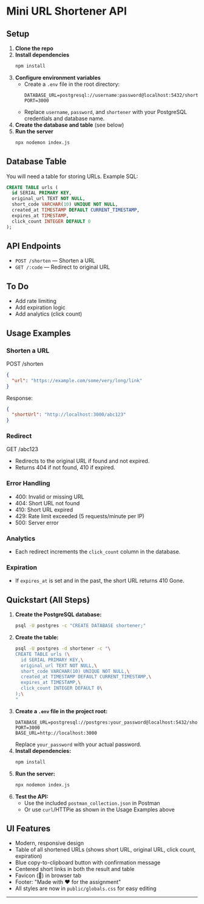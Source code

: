 # Mini URL Shortener API

## Setup

1. **Clone the repo**
2. **Install dependencies**
   ```bash
   npm install
   ```
3. **Configure environment variables**
   - Create a `.env` file in the root directory:
     ```env
     DATABASE_URL=postgresql://username:password@localhost:5432/shortener
     PORT=3000
     ```
   - Replace `username`, `password`, and `shortener` with your PostgreSQL credentials and database name.
4. **Create the database and table** (see below)
5. **Run the server**
   ```bash
   npx nodemon index.js
   ```

## Database Table

You will need a table for storing URLs. Example SQL:
```sql
CREATE TABLE urls (
  id SERIAL PRIMARY KEY,
  original_url TEXT NOT NULL,
  short_code VARCHAR(10) UNIQUE NOT NULL,
  created_at TIMESTAMP DEFAULT CURRENT_TIMESTAMP,
  expires_at TIMESTAMP,
  click_count INTEGER DEFAULT 0
);
```

## API Endpoints

- `POST /shorten` — Shorten a URL
- `GET /:code` — Redirect to original URL

## To Do
- Add rate limiting
- Add expiration logic
- Add analytics (click count)

## Usage Examples

### Shorten a URL
POST /shorten
```json
{
  "url": "https://example.com/some/very/long/link"
}
```
Response:
```json
{
  "shortUrl": "http://localhost:3000/abc123"
}
```

### Redirect
GET /abc123
- Redirects to the original URL if found and not expired.
- Returns 404 if not found, 410 if expired.

### Error Handling
- 400: Invalid or missing URL
- 404: Short URL not found
- 410: Short URL expired
- 429: Rate limit exceeded (5 requests/minute per IP)
- 500: Server error

### Analytics
- Each redirect increments the `click_count` column in the database.

### Expiration
- If `expires_at` is set and in the past, the short URL returns 410 Gone.

## Quickstart (All Steps)

1. **Create the PostgreSQL database:**
   ```sh
   psql -U postgres -c "CREATE DATABASE shortener;"
   ```
2. **Create the table:**
   ```sh
   psql -U postgres -d shortener -c "\
   CREATE TABLE urls (\
     id SERIAL PRIMARY KEY,\
     original_url TEXT NOT NULL,\
     short_code VARCHAR(10) UNIQUE NOT NULL,\
     created_at TIMESTAMP DEFAULT CURRENT_TIMESTAMP,\
     expires_at TIMESTAMP,\
     click_count INTEGER DEFAULT 0\
   );\
   "
   ```
3. **Create a `.env` file in the project root:**
   ```env
   DATABASE_URL=postgresql://postgres:your_password@localhost:5432/shortener
   PORT=3000
   BASE_URL=http://localhost:3000
   ```
   Replace `your_password` with your actual password.
4. **Install dependencies:**
   ```sh
   npm install
   ```
5. **Run the server:**
   ```sh
   npx nodemon index.js
   ```
6. **Test the API:**
   - Use the included `postman_collection.json` in Postman
   - Or use `curl`/HTTPie as shown in the Usage Examples above

## UI Features

- Modern, responsive design
- Table of all shortened URLs (shows short URL, original URL, click count, expiration)
- Blue copy-to-clipboard button with confirmation message
- Centered short links in both the result and table
- Favicon (🔗) in browser tab
- Footer: "Made with ❤️ for the assignment"
- All styles are now in `public/globals.css` for easy editing

--- 